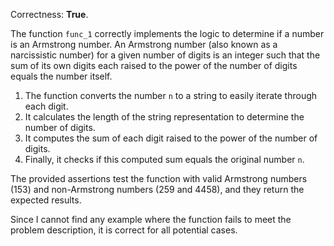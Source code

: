 Correctness: **True**.

The function `func_1` correctly implements the logic to determine if a number is an Armstrong number. An Armstrong number (also known as a narcissistic number) for a given number of digits is an integer such that the sum of its own digits each raised to the power of the number of digits equals the number itself.

1. The function converts the number `n` to a string to easily iterate through each digit.
2. It calculates the length of the string representation to determine the number of digits.
3. It computes the sum of each digit raised to the power of the number of digits.
4. Finally, it checks if this computed sum equals the original number `n`.

The provided assertions test the function with valid Armstrong numbers (153) and non-Armstrong numbers (259 and 4458), and they return the expected results. 

Since I cannot find any example where the function fails to meet the problem description, it is correct for all potential cases.